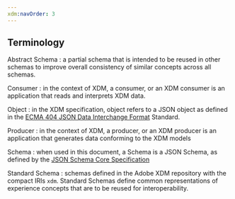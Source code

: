 ```yaml
---
xdm:navOrder: 3
---
```


## Terminology

Abstract Schema
: a partial schema that is intended to be reused in other schemas to improve overall consistency of similar concepts across all schemas.

Consumer
: in the context of XDM, a consumer, or an XDM consumer is an application that reads and interprets XDM data.

Object
: in the XDM specification, object refers to a JSON object as defined in the [ECMA 404 JSON Data Interchange Format](https://www.ecma-international.org/publications/standards/Ecma-404.htm) Standard.

Producer
: in the context of XDM, a producer, or an XDM producer is an application that generates data conforming to the XDM models

Schema
: when used in this document, a Schema is a JSON Schema, as defined by the [JSON Schema Core Specification](http://json-schema.org/latest/json-schema-core.html)

Standard Schema
: schemas defined in the Adobe XDM repository with the compact IRIs `xdm`. Standard Schemas define common representations of experience concepts that are to be reused for interoperability.

